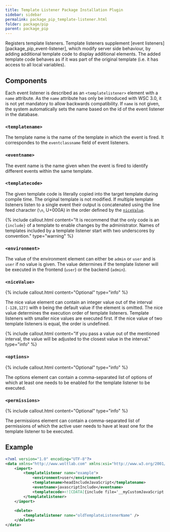```yaml
---
title: Template Listener Package Installation Plugin
sidebar: sidebar
permalink: package_pip_template-listener.html
folder: package/pip
parent: package_pip
---
```


Registers template listeners.
Template listeners supplement [event listeners][package_pip_event-listener], which modify server side behaviour, by adding additional template code to display additional elements.
The added template code behaves as if it was part of the original template (i.e. it has access to all local variables).

## Components

Each event listener is described as an `<templatelistener>` element with a `name` attribute.
As the `name` attribute has only be introduced with WSC 3.0, it is not yet mandatory to allow backwards compatibility.
If `name` is not given, the system automatically sets the name based on the id of the event listener in the database.

### `<templatename>`

The template name is the name of the template in which the event is fired. It correspondes to the `eventclassname` field of event listeners.

### `<eventname>`

The event name is the name given when the event is fired to identify different events within the same template.

### `<templatecode>`

The given template code is literally copied into the target template during compile time.
The original template is not modified.
If multiple template listeners listen to a single event their output is concatenated using the line feed character (`\n`, U+000A) in the order defined by the [`niceValue`](#niceValue).

{% include callout.html content="It is recommend that the only code is an `{include}` of a template to enable changes by the administrator. Names of templates included by a template listener start with two underscores by convention." type="warning" %}

### `<environment>`

The value of the environment element can either be `admin` or `user` and is `user` if no value is given.
The value determines if the template listener will be executed in the frontend (`user`) or the backend (`admin`).

### `<niceValue>`

{% include callout.html content="Optional" type="info" %}

The nice value element can contain an integer value out of the interval `[-128,127]` with `0` being the default value if the element is omitted.
The nice value determines the execution order of template listeners.
Template listeners with smaller nice values are executed first.
If the nice value of two template listeners is equal, the order is undefined.

{% include callout.html content="If you pass a value out of the mentioned interval, the value will be adjusted to the closest value in the interval." type="info" %}

### `<options>`

{% include callout.html content="Optional" type="info" %}

The options element can contain a comma-separated list of options of which at least one needs to be enabled for the template listener to be executed.

### `<permissions>`

{% include callout.html content="Optional" type="info" %}

The permissions element can contain a comma-separated list of permissions of which the active user needs to have at least one for the template listener to be executed.


## Example

```xml
<?xml version="1.0" encoding="UTF-8"?>
<data xmlns="http://www.woltlab.com" xmlns:xsi="http://www.w3.org/2001/XMLSchema-instance" xsi:schemaLocation="http://www.woltlab.com http://www.woltlab.com/XSD/templatelistener.xsd">
	<import>
		<templatelistener name="example">
			<environment>user</environment>
			<templatename>headIncludeJavaScript</templatename>
			<eventname>javascriptInclude</eventname>
			<templatecode><![CDATA[{include file='__myCustomJavaScript'}]]></templatecode>
		</templatelistener>
	</import>
	
	<delete>
		<templatelistener name="oldTemplateListenerName" />
	</delete>
</data>
```
